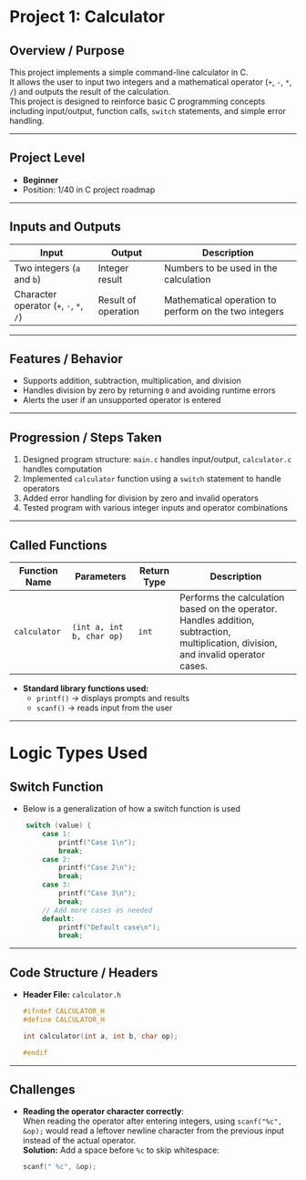 # Project 1: Calculator

## Overview / Purpose
This project implements a simple command-line calculator in C.  
It allows the user to input two integers and a mathematical operator (`+`, `-`, `*`, `/`) and outputs the result of the calculation.  
This project is designed to reinforce basic C programming concepts including input/output, function calls, `switch` statements, and simple error handling.

---

## Project Level
- **Beginner**
- Position: 1/40 in C project roadmap

---

## Inputs and Outputs
| Input | Output | Description |
|-------|--------|-------------|
| Two integers (`a` and `b`) | Integer result | Numbers to be used in the calculation |
| Character operator (`+`, `-`, `*`, `/`) | Result of operation | Mathematical operation to perform on the two integers |

---

## Features / Behavior
- Supports addition, subtraction, multiplication, and division  
- Handles division by zero by returning `0` and avoiding runtime errors  
- Alerts the user if an unsupported operator is entered  

---

## Progression / Steps Taken
1. Designed program structure: `main.c` handles input/output, `calculator.c` handles computation  
2. Implemented `calculator` function using a `switch` statement to handle operators  
3. Added error handling for division by zero and invalid operators  
4. Tested program with various integer inputs and operator combinations  

---

## Called Functions
| Function Name | Parameters | Return Type | Description |
|---------------|-----------|------------|-------------|
| `calculator` | `(int a, int b, char op)` | `int` | Performs the calculation based on the operator. Handles addition, subtraction, multiplication, division, and invalid operator cases. |

- **Standard library functions used:**
  - `printf()` → displays prompts and results
  - `scanf()` → reads input from the user

---

# Logic Types Used
## Switch Function
- Below is a generalization of how a switch function is used
```c
    switch (value) {
        case 1:
            printf("Case 1\n");
            break;
        case 2:
            printf("Case 2\n");
            break;
        case 3:
            printf("Case 3\n");
            break;
        // Add more cases as needed
        default:
            printf("Default case\n");
            break;
```
---

## Code Structure / Headers
- **Header File:** `calculator.h`
  ```c
  #ifndef CALCULATOR_H
  #define CALCULATOR_H

  int calculator(int a, int b, char op);

  #endif
  
---

## Challenges
- **Reading the operator character correctly**:  
  When reading the operator after entering integers, using `scanf("%c", &op);` would read a leftover newline character from the previous input instead of the actual operator.  
  **Solution:** Add a space before `%c` to skip whitespace:
  ```c
  scanf(" %c", &op);

